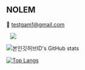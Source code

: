 <h2> NOLEM </h2>

<span> 💌 testgam1@gmail.com </span>

<a href="https://velog.io/@melonicecream">
    <img 
        src="http://img.shields.io/badge/-Velog-222222?style=flat&logo=Vector Logo Zone&link=https://velog.io/@melonicecream"
        style="height : auto; margin-left : 10px; margin-right : 10px;"/>
</a>

![본인깃허브ID's GitHub stats](https://github-readme-stats.vercel.app/api?username=melonicecream&show_icons=true&theme=dracula) 

[![Top Langs](https://github-readme-stats.vercel.app/api/top-langs/?username=melonicecream&layout=compact&theme=dracula&langs_count=3)](https://github.com/anuraghazra/github-readme-stats)
